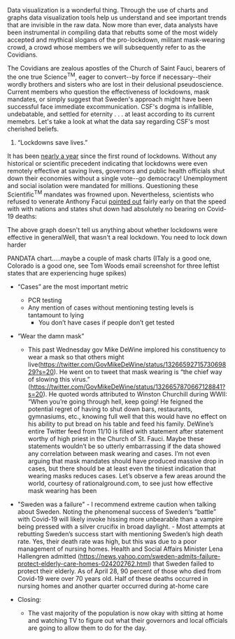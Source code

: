 Data visualization is a wonderful thing. Through the use of charts and graphs data visualization tools help us understand and see important trends that are invisible in the raw data. Now more than ever, data analysts have been instrumental in compiling data that rebutts some of the most widely accepted and mythical slogans of the pro-lockdown, militant mask-wearing crowd, a crowd whose members we will subsequently refer to as the Covidians. 

The Covidians are zealous apostles of the Church of Saint Fauci, bearers of the one true Science<sup>TM</sup>, eager to convert--by force if necessary--their wordly brothers and sisters who are lost in their delusional pseudoscience. Current members who question the effectiveness of lockdowns, mask mandates, or simply suggest that Sweden's approach might have been successful face immediate excommunication. CSF's dogma is infallible, undebatable, and settled for eternity . . . at least according to its current memebrs. Let's take a look at what the data say regarding CSF's most cherished beliefs.

1) “Lockdowns save lives.”

It has been [nearly a year](https://www.bbc.com/news/world-52103747) since the first round of lockdowns. Without any historical or scientific precedent indicating that lockdowns were even remotely effective at saving lives, governors and public health officials shut down their economies without a single vote--go democracy! Unemployment and social isolation were mandated for millions. Questioning these Scientific<sup>TM</sup> mandates was frowned upon. Nevertheless, scientists who refused to venerate Anthony Facui [pointed out](https://www.aier.org/article/did-the-lockdown-save-lives/) fairly early on that the speed with with nations and states shut down had absolutely no bearing on Covid-19 deaths:



The above graph doesn't tell us anything about whether lockdowns were effective in generalWell, that wasn't a real lockdown. You need to lock down harder

PANDATA chart.....maybe a couple of mask charts (ITaly is a good one, Colorado is a good one, see Tom Woods email screenshot for three leftist states that are experiencing huge spikes)


- “Cases” are the most important metric
    - PCR testing
    - Any mention of cases without mentioning testing levels is tantamount to lying
        - You don’t have cases if people don’t get tested


- “Wear the damn mask”
    - This past Wednesday gov Mike DeWine implored his constituency to wear a mask so that others might live(https://twitter.com/GovMikeDeWine/status/1326659271573069829?s=20). He went on to tweet that mask wearing is “the chief way of slowing this virus.” (https://twitter.com/GovMikeDeWine/status/1326657870667128841?s=20). He quoted words attributed to Winston Churchill during WWII: “When you’re going through hell, keep going! He feigned the potential regret of having to shut down bars, restaurants, gymnasiums, etc., knowing full well that this would have no effect on his ability to put bread on his table and feed his family. DeWine’s entire Twitter feed from 11/10 is filled with statement after statement worthy of high priest in the Church of St. Fauci. Maybe these statements wouldn’t be so utterly embarrassing if the data showed any correlation between mask wearing and cases. I’m not even arguing that mask mandates should have produced massive drop in cases, but there should be at least even the tiniest indication that wearing masks reduces cases. Let’s observe a few areas around the world, courtesy of rationalground.com, to see just how effective mask wearing has been 


- "Sweden was a failure"
        - I recommend extreme caution when talking about Sweden. Noting the phenomenal success of Sweden’s “battle” with Covid-19 will likely invoke hissing more unbearable than a vampire being pressed with a silver crucifix in broad daylight. 
        - Most attempts at rebutting Sweden’s success start with mentioning Sweden’s high death rate. Yes, their death rate was high, but this was due to a poor management of nursing homes. Health and Social Affairs Minister Lena Hallengren admitted (https://news.yahoo.com/sweden-admits-failure-protect-elderly-care-homes-024202762.html) that Sweden failed to protect their elderly. As of April 28, 90 percent of those who died from Covid-19 were over 70 years old. Half of these deaths occurred in nursing homes and another quarter occurred during at-home care

- Closing:
    - The vast majority of the population is now okay with sitting at home and watching TV to figure out what their governors and local officials are going to allow them to do for the day. 
